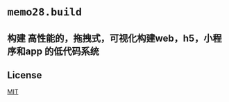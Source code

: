 <!--
 * @Author: 邱狮杰
 * @Date: 2023-03-09 11:53:37
 * @LastEditTime: 2023-10-28 00:48:28
 * @Description: 
 * @FilePath: /buildingRepo/README.md
-->
# `memo28.build`

## 构建 高性能的，拖拽式，可视化构建web，h5，小程序和app 的低代码系统

## License

[MIT](LICENSE)
